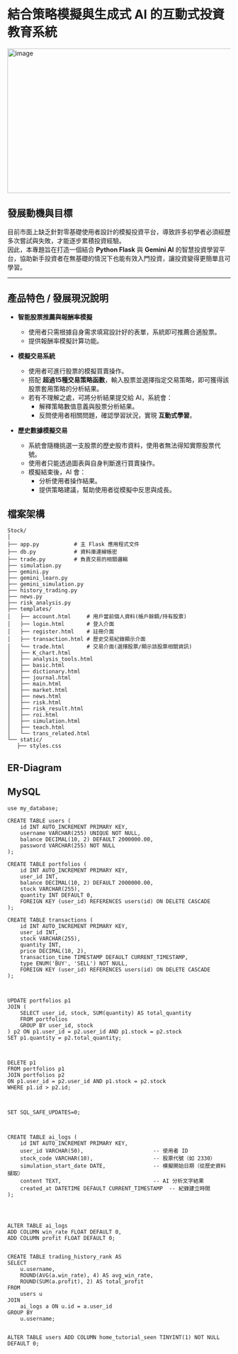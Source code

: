 # 結合策略模擬與生成式 AI 的互動式投資教育系統
<img width="614" height="326" alt="image" src="https://github.com/user-attachments/assets/389aecbb-1332-4292-8c20-24c903cabc6e" />

## 發展動機與目標
目前市面上缺乏針對零基礎使用者設計的模擬投資平台，導致許多初學者必須經歷多次嘗試與失敗，才能逐步累積投資經驗。  
因此，本專題旨在打造一個結合 **Python Flask** 與 **Gemini AI** 的智慧投資學習平台，協助新手投資者在無基礎的情況下也能有效入門投資，讓投資變得更簡單且可學習。

---

## 產品特色 / 發展現況說明

- **智能股票推薦與報酬率模擬**
  - 使用者只需根據自身需求填寫設計好的表單，系統即可推薦合適股票。
  - 提供報酬率模擬計算功能。

- **模擬交易系統**
  - 使用者可進行股票的模擬買賣操作。
  - 搭配 **超過15種交易策略函數**，輸入股票並選擇指定交易策略，即可獲得該股票套用策略的分析結果。
  - 若有不理解之處，可將分析結果提交給 AI，系統會：
    - 解釋策略數值意義與股票分析結果。
    - 反問使用者相關問題，確認學習狀況，實現 **互動式學習**。

- **歷史數據模擬交易**
  - 系統會隨機挑選一支股票的歷史股市資料，使用者無法得知實際股票代號。
  - 使用者只能透過圖表與自身判斷進行買賣操作。
  - 模擬結束後，AI 會：
    - 分析使用者操作結果。
    - 提供策略建議，幫助使用者從模擬中反思與成長。


## 檔案架構
 ```
Stock/
│
├── app.py           # 主 Flask 應用程式文件
├── db.py            # 資料庫連線帳密
├── trade.py         # 負責交易的相關邏輯
├── simulation.py
├── gemini.py
├── gemini_learn.py
├── gemini_simulation.py
├── history_trading.py
├── news.py
├── risk_analysis.py
├── templates/
│   ├── account.html     # 用戶當前個人資料(帳戶餘額/持有股票)  
│   ├── login.html       # 登入介面
│   ├── register.html    # 註冊介面
│   ├── transaction.html # 歷史交易紀錄顯示介面   
│   └── trade.html       # 交易介面(選擇股票/顯示該股票相關資訊)
│   ├── K_chart.html
│   ├── analysis_tools.html
│   ├── basic.html
│   ├── dictionary.html
│   ├── journal.html
│   ├── main.html
│   ├── market.html
│   ├── news.html
│   ├── risk.html
│   ├── risk_result.html
│   ├── roi.html
│   ├── simulation.html
│   ├── teach.html
│   └── trans_related.html      
└── static/
    ├── styles.css         

 ```
## ER-Diagram





## MySQL

```
use my_database;

CREATE TABLE users (
    id INT AUTO_INCREMENT PRIMARY KEY,
    username VARCHAR(255) UNIQUE NOT NULL,
	balance DECIMAL(10, 2) DEFAULT 2000000.00, 
    password VARCHAR(255) NOT NULL
);

CREATE TABLE portfolios (
    id INT AUTO_INCREMENT PRIMARY KEY,
    user_id INT,
    balance DECIMAL(10, 2) DEFAULT 2000000.00,  
    stock VARCHAR(255),
    quantity INT DEFAULT 0,
    FOREIGN KEY (user_id) REFERENCES users(id) ON DELETE CASCADE
);

CREATE TABLE transactions (
    id INT AUTO_INCREMENT PRIMARY KEY,
    user_id INT,
    stock VARCHAR(255),
    quantity INT,
    price DECIMAL(10, 2),
    transaction_time TIMESTAMP DEFAULT CURRENT_TIMESTAMP,
    type ENUM('BUY', 'SELL') NOT NULL,
    FOREIGN KEY (user_id) REFERENCES users(id) ON DELETE CASCADE
);



UPDATE portfolios p1
JOIN (
    SELECT user_id, stock, SUM(quantity) AS total_quantity
    FROM portfolios
    GROUP BY user_id, stock
) p2 ON p1.user_id = p2.user_id AND p1.stock = p2.stock
SET p1.quantity = p2.total_quantity;



DELETE p1
FROM portfolios p1
JOIN portfolios p2
ON p1.user_id = p2.user_id AND p1.stock = p2.stock
WHERE p1.id > p2.id;



SET SQL_SAFE_UPDATES=0;



CREATE TABLE ai_logs (
    id INT AUTO_INCREMENT PRIMARY KEY,
    user_id VARCHAR(50),                      -- 使用者 ID
    stock_code VARCHAR(10),                   -- 股票代號（如 2330）
    simulation_start_date DATE,               -- 模擬開始日期（從歷史資料擷取）
    content TEXT,                             -- AI 分析文字結果
    created_at DATETIME DEFAULT CURRENT_TIMESTAMP  -- 紀錄建立時間
);




ALTER TABLE ai_logs
ADD COLUMN win_rate FLOAT DEFAULT 0,
ADD COLUMN profit FLOAT DEFAULT 0;


CREATE TABLE trading_history_rank AS
SELECT 
    u.username,
    ROUND(AVG(a.win_rate), 4) AS avg_win_rate,
    ROUND(SUM(a.profit), 2) AS total_profit
FROM 
    users u
JOIN 
    ai_logs a ON u.id = a.user_id
GROUP BY 
    u.username;


ALTER TABLE users ADD COLUMN home_tutorial_seen TINYINT(1) NOT NULL DEFAULT 0;


```





